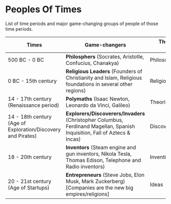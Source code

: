 # Peoples Of Times

List of time periods and major game-changing groups of people of those time periods.

| Times                                                        | Game-changers                                                                                                              | Their game-changing product   |
| ------------------------------------------------------------ | -------------------------------------------------------------------------------------------------------------------------- | ----------------------------- |
| 500 BC - 0 BC                                                | **Philosphers** (Socrates, Aristotle, Confucius, Chanakya)                                                                 | Philosophy                    |
| 0 BC - 15th century                                          | **Religious Leaders** (Founders of Christianity and Islam, Religious foundations in several other regions)                 | Religion/Scriptures/Teachings |
| 14 - 17th century (Renaissance period)                       | **Polymaths** (Isaac Newton, Leonardo da Vinci, Galileo)                                                                   | Theories/Art                  |
| 14 - 18th century (Age of Exploration/Discovery and Pirates) | **Explorers/Discoverers/Invaders** (Christopher Columbus, Ferdinand Magellan, Spanish Inquisition, Fall of Aztecs & Incas) | Discovery of Land             |
| 18 - 20th century                                            | **Inventors** (Steam engine and gun inventors, Nikola Tesla, Thomas Edison, Telephone and Radio inventors)                 | Invention                     |
| 20 - 21st century (Age of Startups)                          | **Entrepreneurs** (Steve Jobs, Elon Musk, Mark Zuckerberg) [Companies are the new big empires/religions]                   | Ideas                         |
